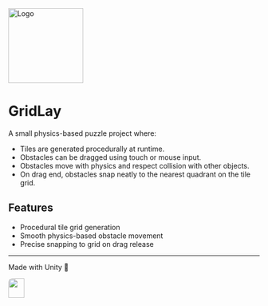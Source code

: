 <img src="https://github.com/user-attachments/assets/69154c05-843f-4d56-b659-6f7d8193e6d1" alt="Logo" width="150"/>

# GridLay

A small physics-based puzzle project where:

- Tiles are generated procedurally at runtime.
- Obstacles can be dragged using touch or mouse input.
- Obstacles move with physics and respect collision with other objects.
- On drag end, obstacles snap neatly to the nearest quadrant on the tile grid.

## Features
- Procedural tile grid generation
- Smooth physics-based obstacle movement
- Precise snapping to grid on drag release

---

Made with Unity 🚀


<img src="./Assets/Demo/Demo.gif" width="25%" height="10%" style="border-radius:8px"/>
